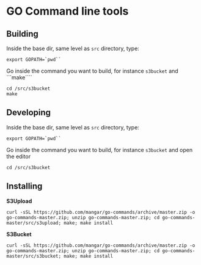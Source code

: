 # GO Command line tools

## Building

Inside the base dir, same level as ```src``` directory, type:

	export GOPATH=`pwd``



Go inside the command you want to build, for instance ```s3bucket``` and ```make````

	cd /src/s3bucket
	make





## Developing


Inside the base dir, same level as ```src``` directory, type:

	export GOPATH=`pwd``


Go inside the command you want to build, for instance ```s3bucket``` and open the editor

	cd /src/s3bucket
	



## Installing

__S3Upload__

	curl -sSL https://github.com/mangar/go-commands/archive/master.zip -o go-commands-master.zip; unzip go-commands-master.zip; cd go-commands-master/src/s3upload; make; make install



__S3Bucket__

	curl -sSL https://github.com/mangar/go-commands/archive/master.zip -o go-commands-master.zip; unzip go-commands-master.zip; cd go-commands-master/src/s3bucket; make; make install








